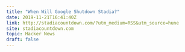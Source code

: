 ```yaml
---
title: "When Will Google Shutdown Stadia?"
date: 2019-11-21T16:41:40Z
link: http://stadiacountdown.com/?utm_medium=RSS&utm_source=hune
site: stadiacountdown.com
topic: Hacker News
draft: false
---
```

